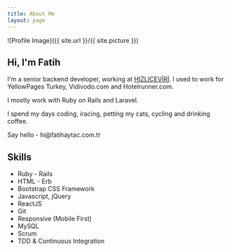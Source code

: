 ```yaml
---
title: About Me
layout: page
---
```

![Profile Image]({{ site.url }}/{{ site.picture }})

<h2>Hi, I'm Fatih</h2>

<p>I'm a senior backend developer, working at <a href="https://hizliceviri.com" target="_blank">HIZLIÇEVİRİ</a>. I used to work for YellowPages Turkey, Vidivodo.com and Hotelrunner.com.</p>

<p>I mostly work with Ruby on Rails and Laravel.</p>

<p>I spend my days coding, iracing, petting my cats, cycling and drinking coffee.</p>

<p>Say hello - hi@fatihaytac.com.tr</p>

<h2>Skills</h2>

<ul class="skill-list">
    <li>Ruby - Rails</li>
	<li>HTML - Erb</li>
	<li>Bootstrap CSS Framework</li>
	<li>Javascript, jQuery</li>
	<li>ReactJS</li>
	<li>Git</li>
	<li>Responsive (Mobile First)</li>
	<li>MySQL</li>
	<li>Scrum</li>
	<li>TDD & Continuous Integration</li>
</ul>
